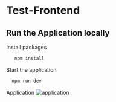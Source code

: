 # Test-Frontend

## Run the Application locally

Install packages
```bash
   npm install
```

Start the application
```bash
  npm run dev
```

Application
![application](https://github.com/RahulGupta899/Test-Frontend/assets/64692111/9d126338-855e-460f-87ec-d1e42ccec51d)
